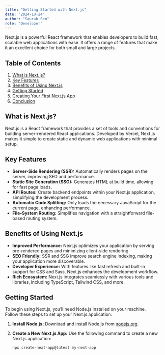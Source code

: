 ```yaml
---
title: "Getting Started with Next.js"
date: "2024-10-24"
author: "Saurab Sen"
role: "Developer"
---
```


Next.js is a powerful React framework that enables developers to build fast, scalable web applications with ease. It offers a range of features that make it an excellent choice for both small and large projects.

## Table of Contents

1. [What is Next.js?](#what-is-nextjs)
2. [Key Features](#key-features)
3. [Benefits of Using Next.js](#benefits-of-using-nextjs)
4. [Getting Started](#getting-started)
5. [Creating Your First Next.js App](#creating-your-first-nextjs-app)
6. [Conclusion](#conclusion)

## What is Next.js?

Next.js is a React framework that provides a set of tools and conventions for building server-rendered React applications. Developed by Vercel, Next.js makes it simple to create static and dynamic web applications with minimal setup.

## Key Features

- **Server-Side Rendering (SSR):** Automatically renders pages on the server, improving SEO and performance.
- **Static Site Generation (SSG):** Generates HTML at build time, allowing for fast page loads.
- **API Routes:** Create backend endpoints within your Next.js application, simplifying the development process.
- **Automatic Code Splitting:** Only loads the necessary JavaScript for the current page, enhancing performance.
- **File-System Routing:** Simplifies navigation with a straightforward file-based routing system.

## Benefits of Using Next.js

- **Improved Performance:** Next.js optimizes your application by serving pre-rendered pages and minimizing client-side rendering.
- **SEO Friendly:** SSR and SSG improve search engine indexing, making your application more discoverable.
- **Developer Experience:** With features like fast refresh and built-in support for CSS and Sass, Next.js enhances the development workflow.
- **Rich Ecosystem:** Next.js integrates seamlessly with various tools and libraries, including TypeScript, Tailwind CSS, and more.

## Getting Started

To begin using Next.js, you’ll need Node.js installed on your machine. Follow these steps to set up your Next.js application:

1. **Install Node.js:**
   Download and install Node.js from [nodejs.org](https://nodejs.org/).

2. **Create a New Next.js App:**
   Use the following command to create a new Next.js application:

   ```bash
   npx create-next-app@latest my-next-app
   ```
